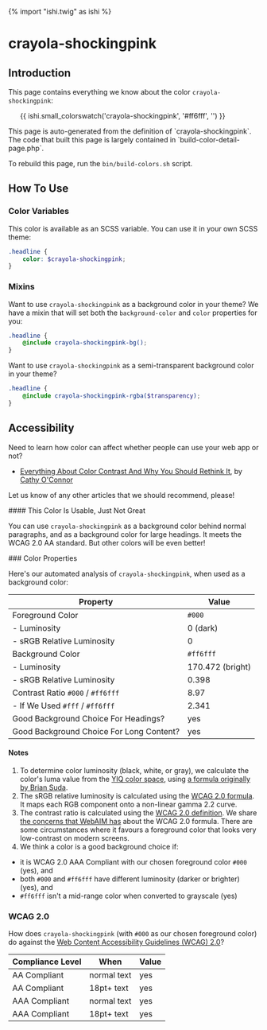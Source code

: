 {% import "ishi.twig" as ishi %}
# crayola-shockingpink

## Introduction

This page contains everything we know about the color `crayola-shockingpink`:

<div class="grid">
    <div class="cell">
        <div class="swatch">
            <ul>
                {{ ishi.small_colorswatch('crayola-shockingpink', '#ff6fff', '') }}
            </ul>
        </div>
    </div>
</div>

<div class="callout callout--info" markdown="1">
This page is auto-generated from the definition of `crayola-shockingpink`. The code that built this page is largely contained in `build-color-detail-page.php`.

To rebuild this page, run the `bin/build-colors.sh` script.
</div>

## How To Use

### Color Variables

This color is available as an SCSS variable. You can use it in your own SCSS theme:

```scss
.headline {
    color: $crayola-shockingpink;
}
```

### Mixins

Want to use `crayola-shockingpink` as a background color in your theme? We have a mixin that will set both the `background-color` and `color` properties for you:

```scss
.headline {
    @include crayola-shockingpink-bg();
}
```

Want to use `crayola-shockingpink` as a semi-transparent background color in your theme?

```scss
.headline {
    @include crayola-shockingpink-rgba($transparency);
}
```

## Accessibility

Need to learn how color can affect whether people can use your web app or not?

* [Everything About Color Contrast And Why You Should Rethink It](https://www.smashingmagazine.com/2014/10/color-contrast-tips-and-tools-for-accessibility/), by [Cathy O'Connor](http://www.twitter.com/cagocon)

Let us know of any other articles that we should recommend, please!
<div class="callout callout--warning" markdown="1">
#### This Color Is Usable, Just Not Great

You can use `crayola-shockingpink` as a background color behind normal paragraphs, and as a background color for large headings. It meets the WCAG 2.0 AA standard. But other colors will be even better!
</div>
### Color Properties

Here's our automated analysis of `crayola-shockingpink`, when used as a background color:

Property | Value
---------|------
Foreground Color | `#000`
- Luminosity | 0 (dark)
- sRGB Relative Luminosity | 0
Background Color | `#ff6fff`
- Luminosity | 170.472 (bright)
- sRGB Relative Luminosity | 0.398
Contrast Ratio `#000` / `#ff6fff` | 8.97
- If We Used `#fff` / `#ff6fff` | 2.341
Good Background Choice For Headings? | yes
Good Background Choice For Long Content? | yes

#### Notes

1. To determine color luminosity (black, white, or gray), we calculate the color's luma value from the [YIQ color space](https://en.wikipedia.org/wiki/YIQ), using [a formula originally by Brian Suda](https://24ways.org/2010/calculating-color-contrast/).
1. The sRGB relative luminosity is calculated using the [WCAG 2.0 formula](https://www.w3.org/TR/WCAG20/#relativeluminancedef). It maps each RGB component onto a non-linear gamma 2.2 curve.
1. The contrast ratio is calculated using the [WCAG 2.0 definition](https://www.w3.org/TR/2008/REC-WCAG20-20081211/#contrast-ratiodef). We share [the concerns that WebAIM has](http://webaim.org/blog/wcag-2-1-feedback/) about the WCAG 2.0 formula. There are some circumstances where it favours a foreground color that looks very low-contrast on modern screens.
1. We think a color is a good background choice if:
  - it is WCAG 2.0 AAA Compliant with our chosen foreground color `#000` (yes), and
  - both `#000` and `#ff6fff` have different luminosity (darker or brighter) (yes), and
  - `#ff6fff` isn't a mid-range color when converted to grayscale (yes)

### WCAG 2.0

How does `crayola-shockingpink` (with `#000` as our chosen foreground color) do against the [Web Content Accessibility Guidelines (WCAG) 2.0](https://www.w3.org/TR/WCAG20/)?

Compliance Level | When | Value
-----------------|------|------
AA Compliant | normal text | yes
AA Compliant | 18pt+ text | yes
AAA Compliant | normal text | yes
AAA Compliant | 18pt+ text | yes